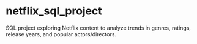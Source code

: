 # netflix_sql_project
SQL project exploring Netflix content to analyze trends in genres, ratings, release years, and popular actors/directors.
